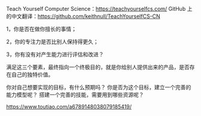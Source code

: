 Teach Yourself Computer Science：https://teachyourselfcs.com/
GitHub 上的中文翻译：https://github.com/keithnull/TeachYourselfCS-CN

1，你是否在做你擅长的事情；

2，你的专注力是否比别人保持得更久；

3，你有没有对产生能力进行评估和改进？

满足这三个要素，最终指向一个终极目的，就是你给别人提供出来的产品，是否存在自己的独特价值。

你对自己想要实现的目标，有什么预期吗？
你是否为这个目标，建立一个完善的能力模型呢？
搭建一个完善的技能，需要用到哪些资源呢？


https://www.toutiao.com/a6789148038079185419/
